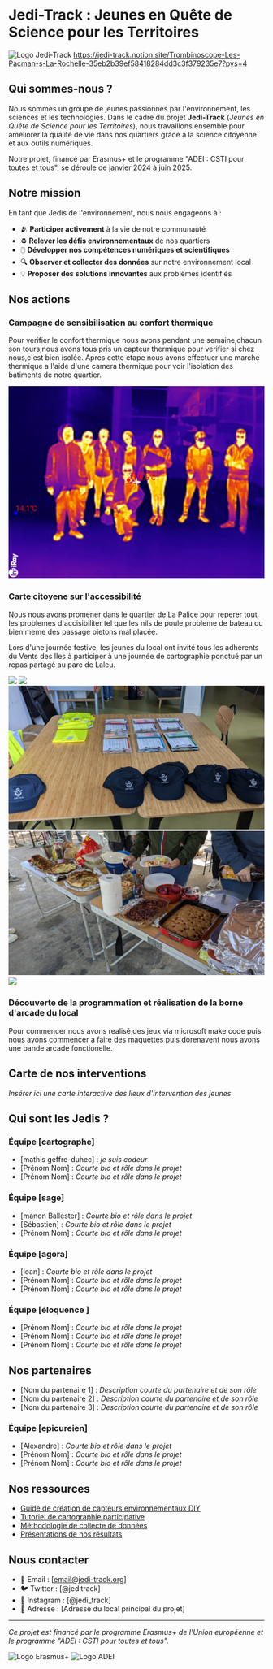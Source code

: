 # Jedi-Track : Jeunes en Quête de Science pour les Territoires

![Logo Jedi-Track](assets/images/logo-jedi-track.png)
https://jedi-track.notion.site/Trombinoscope-Les-Pacman-s-La-Rochelle-35eb2b39ef58418284dd3c3f379235e7?pvs=4

## Qui sommes-nous ?

Nous sommes un groupe de jeunes passionnés par l'environnement, les sciences et les technologies. Dans le cadre du projet **Jedi-Track** (*Jeunes en Quête de Science pour les Territoires*), nous travaillons ensemble pour améliorer la qualité de vie dans nos quartiers grâce à la science citoyenne et aux outils numériques.

Notre projet, financé par Erasmus+ et le programme "ADEI : CSTI pour toutes et tous", se déroule de janvier 2024 à juin 2025.

## Notre mission

En tant que Jedis de l'environnement, nous nous engageons à :

- 🫂 **Participer activement** à la vie de notre communauté
- ♻️ **Relever les défis environnementaux** de nos quartiers
- 🖱️ **Développer nos compétences numériques et scientifiques**
- 🔍 **Observer et collecter des données** sur notre environnement local
- 💡 **Proposer des solutions innovantes** aux problèmes identifiés

## Nos actions

### Campagne de sensibilisation au confort thermique
Pour verifier le confort thermique nous avons pendant une semaine,chacun son tours,nous avons tous pris un capteur thermique pour verifier si chez nous,c'est bien isolée. Apres cette etape nous avons effectuer une marche thermique a l'aide d'une camera thermique pour voir l'isolation des batiments de notre quartier.

![Photo Marche Thermique](photo_marche_thermique.jpeg)

### Carte citoyene sur l'accessibilité
Nous nous avons promener dans le quartier de La Palice pour reperer tout les problemes d'accisibiliter tel que les nils de poule,probleme de bateau ou bien meme des passage pietons mal placée.

Lors d'une journée festive, les jeunes du local ont invité tous les adhérents du Vents des Iles à participer à une journée de cartographie ponctué par un repas partagé au parc de Laleu.

![](IMG_20240706_111742.jpg)
![](IMG_20240706_115252.jpg)
![](PXL_20240706_071547158.jpg)
![](PXL_20240706_104708472.jpg)
![](IMG_20240706_102908.jpg)


### Découverte de la programmation et réalisation de la borne d'arcade du local
Pour commencer nous avons realisé des jeux via microsoft make code puis nous avons commencer a faire des maquettes puis dorenavent nous avons une bande arcade fonctionelle.

## Carte de nos interventions

*Insérer ici une carte interactive des lieux d'intervention des jeunes*

## Qui sont les Jedis ?

### Équipe [cartographe]
- [mathis geffre-duhec] : *je suis codeur*
- [Prénom Nom] : *Courte bio et rôle dans le projet*
- [Prénom Nom] : *Courte bio et rôle dans le projet*

### Équipe [sage]
- [manon Ballester] : *Courte bio et rôle dans le projet*
- [Sébastien] : *Courte bio et rôle dans le projet*
- [Prénom Nom] : *Courte bio et rôle dans le projet*

### Équipe [agora]
- [loan] : *Courte bio et rôle dans le projet*
- [Prénom Nom] : *Courte bio et rôle dans le projet*
- [Prénom Nom] : *Courte bio et rôle dans le projet*


### Équipe [éloquence ]
- [Prénom Nom] : *Courte bio et rôle dans le projet*
- [Prénom Nom] : *Courte bio et rôle dans le projet*
- [Prénom Nom] : *Courte bio et rôle dans le projet*

## Nos partenaires
- [Nom du partenaire 1] : *Description courte du partenaire et de son rôle*
- [Nom du partenaire 2] : *Description courte du partenaire et de son rôle*
- [Nom du partenaire 3] : *Description courte du partenaire et de son rôle*

### Équipe [epicureien]
- [Alexandre] : *Courte bio et rôle dans le projet*
- [Prénom Nom] : *Courte bio et rôle dans le projet*
- [Prénom Nom] : *Courte bio et rôle dans le projet*

## Nos ressources

- [Guide de création de capteurs environnementaux DIY](lien-vers-ressource)
- [Tutoriel de cartographie participative](lien-vers-ressource)
- [Méthodologie de collecte de données](lien-vers-ressource)
- [Présentations de nos résultats](lien-vers-ressource)

## Nous contacter

- 📧 Email : [email@jedi-track.org]
- 🐦 Twitter : [@jeditrack]
- 📱 Instagram : [@jedi_track]
- 📍 Adresse : [Adresse du local principal du projet]

---

*Ce projet est financé par le programme Erasmus+ de l'Union européenne et le programme "ADEI : CSTI pour toutes et tous".*

![Logo Erasmus+](assets/images/logo-erasmus.png) ![Logo ADEI](assets/images/logo-adei.png)
